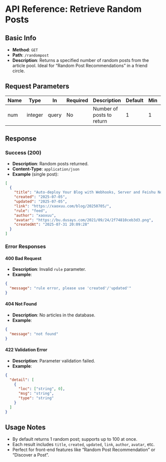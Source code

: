 # API Reference: Retrieve Random Posts

## Basic Info

* **Method**: `GET`  
* **Path**: `/randompost`  
* **Description**: Returns a specified number of random posts from the article pool. Ideal for “Random Post Recommendations” in a friend circle.

## Request Parameters

| Name | Type    | In    | Required | Description               | Default | Min | Max |
|------|---------|-------|----------|---------------------------|---------|-----|-----|
| num  | integer | query | No       | Number of posts to return | 1       | 1   | 100 |

## Response

### Success (200)

* **Description**: Random posts returned.  
* **Content-Type**: `application/json`  
* **Example** (single post):

```json
[
  {
    "title": "Auto-deploy Your Blog with Webhooks, Server and Feishu Notifications",
    "created": "2025-07-05",
    "updated": "2025-07-05",
    "link": "https://xaoxuu.com/blog/20250705/",
    "rule": "feed",
    "author": "xaoxuu",
    "avatar": "https://bu.dusays.com/2021/09/24/2f74810ceb3d3.png",
    "createdAt": "2025-07-31 20:09:28"
  }
]
```

### Error Responses

#### 400 Bad Request

* **Description**: Invalid `rule` parameter.  
* **Example**:

```json
{
  "message": "rule error, please use 'created'/'updated'"
}
```

#### 404 Not Found

* **Description**: No articles in the database.  
* **Example**:

```json
{
  "message": "not found"
}
```

#### 422 Validation Error

* **Description**: Parameter validation failed.  
* **Example**:

```json
{
  "detail": [
    {
      "loc": ["string", 0],
      "msg": "string",
      "type": "string"
    }
  ]
}
```

## Usage Notes

* By default returns 1 random post; supports up to 100 at once.  
* Each result includes `title`, `created`, `updated`, `link`, `author`, `avatar`, etc.  
* Perfect for front-end features like “Random Post Recommendation” or “Discover a Post”.